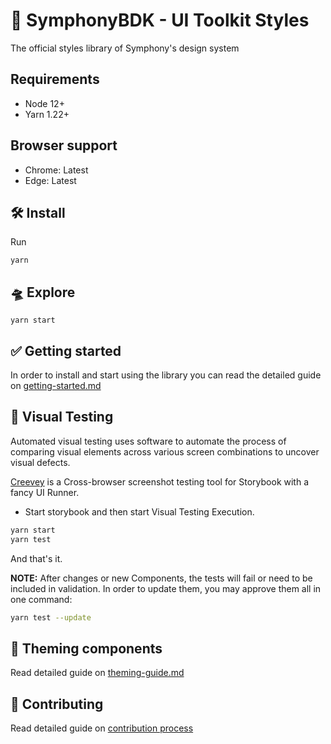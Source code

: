 # 💄 SymphonyBDK - UI Toolkit Styles

The official styles library of Symphony's design system

## Requirements

- Node 12+
- Yarn 1.22+

## Browser support

- Chrome: Latest
- Edge: Latest

## 🛠 Install

Run

```
yarn
```

## 🛸 Explore

```
yarn start
```

## ✅ Getting started

In order to install and start using the library you can read the detailed guide on [getting-started.md](https://github.com/SymphonyPlatformSolutions/symphony-bdk-ui-toolkit-styles/blob/master/docs/getting-started.md)

## 🤖 Visual Testing

Automated visual testing uses software to automate the process of comparing visual elements across various screen combinations to uncover visual defects.

[Creevey](https://github.com/wKich/creevey/) is a Cross-browser screenshot testing tool for Storybook with a fancy UI Runner.

- Start storybook and then start Visual Testing Execution.

```bash
yarn start
yarn test
```

And that's it.

**NOTE:** After changes or new Components, the tests will fail or need to be included in validation.
In order to update them, you may approve them all in one command:

```bash
yarn test --update
```

## 🧩 Theming components

Read detailed guide on [theming-guide.md](https://github.com/SymphonyPlatformSolutions/symphony-bdk-ui-toolkit-styles/blob/master/docs/theming-guide.md)

## 💪 Contributing

Read detailed guide on [contribution process](https://github.com/SymphonyPlatformSolutions/symphony-bdk-ui-toolkit-styles/blob/master/docs/contributing.md)
